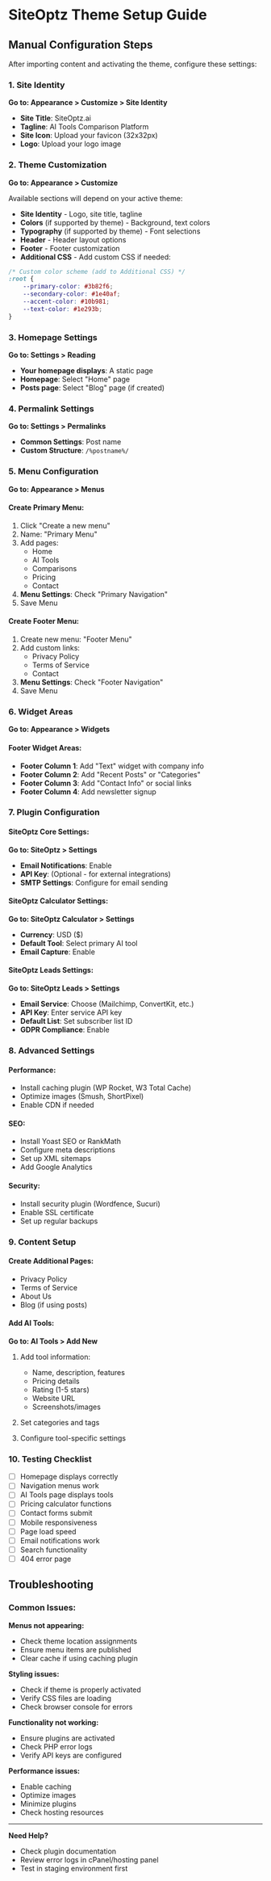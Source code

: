 # SiteOptz Theme Setup Guide

## Manual Configuration Steps

After importing content and activating the theme, configure these settings:

### 1. Site Identity
**Go to: Appearance > Customize > Site Identity**

- **Site Title**: SiteOptz.ai
- **Tagline**: AI Tools Comparison Platform
- **Site Icon**: Upload your favicon (32x32px)
- **Logo**: Upload your logo image

### 2. Theme Customization
**Go to: Appearance > Customize**

Available sections will depend on your active theme:
- **Site Identity** - Logo, site title, tagline
- **Colors** (if supported by theme) - Background, text colors
- **Typography** (if supported by theme) - Font selections
- **Header** - Header layout options
- **Footer** - Footer customization
- **Additional CSS** - Add custom CSS if needed:

```css
/* Custom color scheme (add to Additional CSS) */
:root {
    --primary-color: #3b82f6;
    --secondary-color: #1e40af;
    --accent-color: #10b981;
    --text-color: #1e293b;
}
```

### 3. Homepage Settings
**Go to: Settings > Reading**

- **Your homepage displays**: A static page
- **Homepage**: Select "Home" page
- **Posts page**: Select "Blog" page (if created)

### 4. Permalink Settings
**Go to: Settings > Permalinks**

- **Common Settings**: Post name
- **Custom Structure**: `/%postname%/`

### 5. Menu Configuration
**Go to: Appearance > Menus**

#### Create Primary Menu:
1. Click "Create a new menu"
2. Name: "Primary Menu"
3. Add pages:
   - Home
   - AI Tools
   - Comparisons
   - Pricing
   - Contact
4. **Menu Settings**: Check "Primary Navigation"
5. Save Menu

#### Create Footer Menu:
1. Create new menu: "Footer Menu"
2. Add custom links:
   - Privacy Policy
   - Terms of Service
   - Contact
3. **Menu Settings**: Check "Footer Navigation"
4. Save Menu

### 6. Widget Areas
**Go to: Appearance > Widgets**

#### Footer Widget Areas:
- **Footer Column 1**: Add "Text" widget with company info
- **Footer Column 2**: Add "Recent Posts" or "Categories"
- **Footer Column 3**: Add "Contact Info" or social links
- **Footer Column 4**: Add newsletter signup

### 7. Plugin Configuration

#### SiteOptz Core Settings:
**Go to: SiteOptz > Settings**

- **Email Notifications**: Enable
- **API Key**: (Optional - for external integrations)
- **SMTP Settings**: Configure for email sending

#### SiteOptz Calculator Settings:
**Go to: SiteOptz Calculator > Settings**

- **Currency**: USD ($)
- **Default Tool**: Select primary AI tool
- **Email Capture**: Enable

#### SiteOptz Leads Settings:
**Go to: SiteOptz Leads > Settings**

- **Email Service**: Choose (Mailchimp, ConvertKit, etc.)
- **API Key**: Enter service API key
- **Default List**: Set subscriber list ID
- **GDPR Compliance**: Enable

### 8. Advanced Settings

#### Performance:
- Install caching plugin (WP Rocket, W3 Total Cache)
- Optimize images (Smush, ShortPixel)
- Enable CDN if needed

#### SEO:
- Install Yoast SEO or RankMath
- Configure meta descriptions
- Set up XML sitemaps
- Add Google Analytics

#### Security:
- Install security plugin (Wordfence, Sucuri)
- Enable SSL certificate
- Set up regular backups

### 9. Content Setup

#### Create Additional Pages:
- Privacy Policy
- Terms of Service
- About Us
- Blog (if using posts)

#### Add AI Tools:
**Go to: AI Tools > Add New**

1. Add tool information:
   - Name, description, features
   - Pricing details
   - Rating (1-5 stars)
   - Website URL
   - Screenshots/images

2. Set categories and tags

3. Configure tool-specific settings

### 10. Testing Checklist

- [ ] Homepage displays correctly
- [ ] Navigation menus work
- [ ] AI Tools page displays tools
- [ ] Pricing calculator functions
- [ ] Contact forms submit
- [ ] Mobile responsiveness
- [ ] Page load speed
- [ ] Email notifications work
- [ ] Search functionality
- [ ] 404 error page

## Troubleshooting

### Common Issues:

**Menus not appearing:**
- Check theme location assignments
- Ensure menu items are published
- Clear cache if using caching plugin

**Styling issues:**
- Check if theme is properly activated
- Verify CSS files are loading
- Check browser console for errors

**Functionality not working:**
- Ensure plugins are activated
- Check PHP error logs
- Verify API keys are configured

**Performance issues:**
- Enable caching
- Optimize images
- Minimize plugins
- Check hosting resources

---

**Need Help?**
- Check plugin documentation
- Review error logs in cPanel/hosting panel
- Test in staging environment first